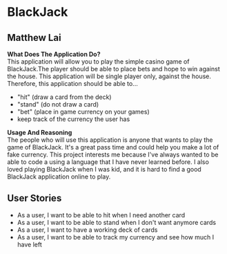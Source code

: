 # BlackJack

## Matthew Lai

**What Does The Application Do?**   
This application will allow you to play the simple casino game of BlackJack.The player should be able to place bets and 
hope to win against the house. This application will be single player only, against the house. Therefore, this
application should be able to...
- "hit" (draw a card from the deck)
- "stand" (do not draw a card)
- "bet" (place in game currency on your games)
-  keep track of the currency the user has

**Usage And Reasoning**  
The people who will use this application is anyone that wants to play the game of BlackJack. It's a great pass time and 
could help you make a lot of fake currency. This project interests me because I've always wanted to be able to code a
using a language that I have never learned before. I also loved playing BlackJack when I was kid, and it is hard to find 
a good BlackJack application online to play.

## User Stories

- As a user, I want to be able to hit when I need another card
- As a user, I want to be able to stand when I don't want anymore cards
- As a user, I want to have a working deck of cards
- As a user, I want to be able to track my currency and see how much I have left 